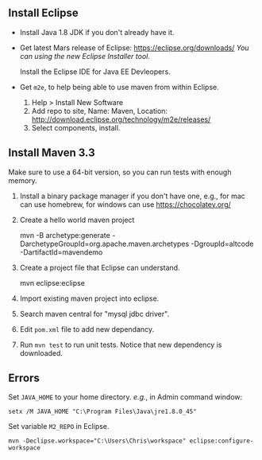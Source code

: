 ## Install Eclipse

* Install Java 1.8 JDK if you don't already have it.

* Get latest Mars release of Eclipse: https://eclipse.org/downloads/
  *You can using the new Eclipse Installer tool.*
  
  Install the Eclipse IDE for Java EE Devleopers.

* Get `m2e`, to help being able to use maven from within Eclipse. 
  
  1. Help > Install New Software
  2. Add repo to site, Name: Maven, Location: http://download.eclipse.org/technology/m2e/releases/
  3. Select components, install. 

## Install Maven 3.3

Make sure to use a 64-bit version, so you can run tests with enough memory.

1. Install a binary package manager if you don't have one, e.g., for mac can use homebrew, for windows can use https://chocolatey.org/

2. Create a hello world maven project

    mvn -B archetype:generate -DarchetypeGroupId=org.apache.maven.archetypes -DgroupId=altcode -DartifactId=mavendemo

3. Create a project file that Eclipse can understand.

    mvn eclipse:eclipse

4. Import existing maven project into eclipse.

5. Search maven central for "mysql jdbc driver".

6. Edit `pom.xml` file to add new dependancy.

7. Run `mvn test` to run unit tests. Notice that new dependency is downloaded.

## Errors

Set `JAVA_HOME` to your home directory. *e.g.*, in Admin command window:

    setx /M JAVA_HOME "C:\Program Files\Java\jre1.8.0_45"

Set variable `M2_REPO` in Eclipse.

    mvn -Declipse.workspace="C:\Users\Chris\workspace" eclipse:configure-workspace
